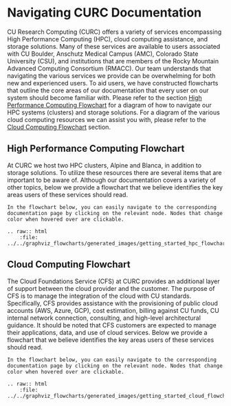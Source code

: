 # Navigating CURC Documentation

CU Research Computing (CURC) offers a variety of services encompassing High Performance Computing (HPC), cloud computing assistance, and storage solutions. Many of these services are available to users associated with CU Boulder, Anschutz Medical Campus (AMC), Colorado State University (CSU), and institutions that are members of the Rocky Mountain Advanced Computing Consortium (RMACC). Our team understands that navigating the various services we provide can be overwhelming for both new and experienced users. To aid users, we have constructed flowcharts that outline the core areas of our documentation that every user on our system should become familiar with. Please refer to the section [High Performance Computing Flowchart](#high-performance-computing-flowchart) for a diagram of how to navigate our HPC systems (clusters) and storage solutions. For a diagram of the various cloud computing resources we can assist you with, please refer to the [Cloud Computing Flowchart](#cloud-computing-flowchart) section. 

## High Performance Computing Flowchart

At CURC we host two HPC clusters, Alpine and Blanca, in addition to storage solutions. To utilize these resources there are several items that are important to be aware of. Although our documentation covers a variety of other topics, below we provide a flowchart that we believe identifies the key areas users of these services should read. 

```{tip}
In the flowchart below, you can easily navigate to the corresponding documentation page by clicking on the relevant node. Nodes that change color when hovered over are clickable.
```

```{eval-rst}
.. raw:: html
    :file: ../../graphviz_flowcharts/generated_images/getting_started_hpc_flowchart.svg
```

## Cloud Computing Flowchart

The Cloud Foundations Service (CFS) at CURC provides an additional layer of support between the cloud provider and the customer. The purpose of CFS is to manage the integration of the cloud with CU standards. Specifically, CFS provides assistance with the provisioning of public cloud accounts (AWS, Azure, GCP), cost estimation, billing against CU funds, CU internal network connection, consulting, and high-level architectural guidance. It should be noted that CFS customers are expected to manage their applications, data, and use of cloud services. Below we provide a flowchart that we believe identifies the key areas users of these services should read. 

```{tip}
In the flowchart below, you can easily navigate to the corresponding documentation page by clicking on the relevant node. Nodes that change color when hovered over are clickable.
```

```{eval-rst}
.. raw:: html
    :file: ../../graphviz_flowcharts/generated_images/getting_started_cloud_flowchart.svg
```
